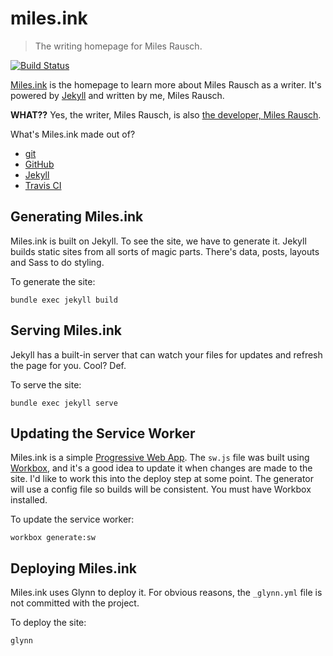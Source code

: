# miles.ink

  > The writing homepage for Miles Rausch.

[![Build Status](https://travis-ci.org/awayken/miles.ink.svg?branch=master)](https://travis-ci.org/awayken/miles.ink)

[Miles.ink](https://miles.ink) is the homepage to learn more about Miles Rausch as a writer. It's powered by [Jekyll](http://jekyllrb.com/) and written by me, Miles Rausch.

**WHAT??** Yes, the writer, Miles Rausch, is also [the developer, Miles Rausch](https://github.com/awayken/).

What's Miles.ink made out of?

  * [git](http://git-scm.com/)
  * [GitHub](https://github.com/)
  * [Jekyll](http://jekyllrb.com/)
  * [Travis CI](https://travis-ci.org/)

## Generating Miles.ink

Miles.ink is built on Jekyll. To see the site, we have to generate it. Jekyll builds static sites from all sorts of magic parts. There's data, posts, layouts and Sass to do styling.

To generate the site:

    bundle exec jekyll build

## Serving Miles.ink

Jekyll has a built-in server that can watch your files for updates and refresh the page for you. Cool? Def.

To serve the site:

    bundle exec jekyll serve

## Updating the Service Worker

Miles.ink is a simple [Progressive Web App](https://developers.google.com/web/progressive-web-apps/). The `sw.js` file was built using [Workbox](https://workboxjs.org/), and it's a good idea to update it when changes are made to the site. I'd like to work this into the deploy step at some point. The generator will use a config file so builds will be consistent. You must have Workbox installed.

To update the service worker:

    workbox generate:sw

## Deploying Miles.ink

Miles.ink uses Glynn to deploy it. For obvious reasons, the `_glynn.yml` file is not committed with the project.

To deploy the site:

    glynn
